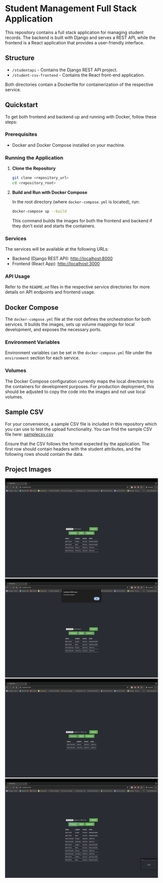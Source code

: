 # Student Management Full Stack Application

This repository contains a full stack application for managing student records. The backend is built with Django and serves a REST API, while the frontend is a React application that provides a user-friendly interface.

## Structure

- `/studentapi` - Contains the Django REST API project.
- `/student-csv-frontend` - Contains the React front-end application.

Both directories contain a Dockerfile for containerization of the respective service.

## Quickstart

To get both frontend and backend up and running with Docker, follow these steps:

### Prerequisites

- Docker and Docker Compose installed on your machine.

### Running the Application

1. **Clone the Repository**

    ```bash
    git clone <repository_url>
    cd <repository_root>
    ```

2. **Build and Run with Docker Compose**

    In the root directory (where `docker-compose.yml` is located), run:

    ```bash
    docker-compose up --build
    ```

    This command builds the images for both the frontend and backend if they don't exist and starts the containers.

### Services

The services will be available at the following URLs:

- Backend (Django REST API): [http://localhost:8000](http://localhost:8000)
- Frontend (React App): [http://localhost:3000](http://localhost:3000)

### API Usage

Refer to the `README.md` files in the respective service directories for more details on API endpoints and frontend usage.

## Docker Compose

The `docker-compose.yml` file at the root defines the orchestration for both services. It builds the images, sets up volume mappings for local development, and exposes the necessary ports.

### Environment Variables

Environment variables can be set in the `docker-compose.yml` file under the `environment` section for each service.

### Volumes

The Docker Compose configuration currently maps the local directories to the containers for development purposes. For production deployment, this should be adjusted to copy the code into the images and not use local volumes.

## Sample CSV

For your convenience, a sample CSV file is included in this repository which you can use to test the upload functionality. You can find the sample CSV file here: [samplecsv.csv](./sampleCsv.csv)

Ensure that the CSV follows the format expected by the application. The first row should contain headers with the student attributes, and the following rows should contain the data.


## Project Images
![Project Screenshot](./assets/image1.png "Project Screenshot 1")
![Project Screenshot](./assets/image2.png "Project Screenshot 2")
![Project Screenshot](./assets/image3.png "Project Screenshot 3")
![Project Screenshot](./assets/image4.png "Project Screenshot 4")
